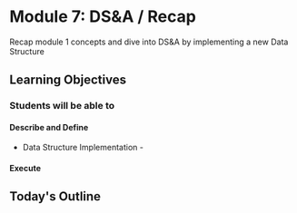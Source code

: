 # Module 7: DS&A / Recap

Recap module 1 concepts and dive into DS&A by implementing a new Data Structure

## Learning Objectives

### Students will be able to

#### Describe and Define

- Data Structure Implementation -  <!-- To Be Completed By Instructor -->

#### Execute

## Today's Outline

<!-- To Be Completed By Instructor -->
